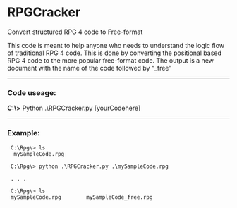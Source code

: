 # RPGCracker
Convert structured RPG 4  code to Free-format 

This code is meant to help anyone who needs to understand the logic flow of traditional RPG 4 code. This is done by converting the positional based RPG 4 code to the more popular free-format code. The output is a new document with the name of the code followed by “_free”
___
### Code useage:

**C:\\>**    Python    .\\RPGCracker.py    [yourCodehere]
___
### Example:
     C:\Rpg\> ls
      mySampleCode.rpg

     C:\Rpg\> python .\RPGCracker.py .\mySampleCode.rpg

     . . .

     C:\Rpg\> ls
     mySampleCode.rpg        mySampleCode_free.rpg
